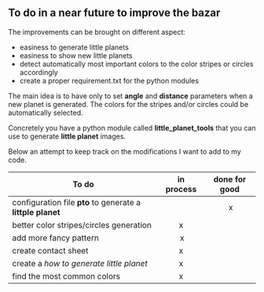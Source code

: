 ## To do in a near future to improve the bazar

The improvements can be brought on different aspect:

- easiness to generate little planets
- easiness to show new little planets
- detect automatically most important colors to the color stripes or circles accordingly
- create a proper requirement.txt for the python modules

The main idea is to have only to set **angle** and **distance** parameters when a new planet is generated. The colors for the stripes and/or circles could be automatically selected.

Concretely you have a python module called **little_planet_tools** that you can use to generate **little planet** images.

Below an attempt to keep track on the modifications I want to add to my code.

To do | in process | done for good
--- |:---:|:---:
configuration file **pto** to generate a **littple planet** | | x
better color stripes/circles generation | x  |
add more fancy pattern | x |
create contact sheet | x | 
create a *how to generate little planet* | x |
find the most common colors | x | 
